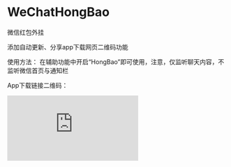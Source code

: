 # WeChatHongBao
微信红包外挂

添加自动更新、分享app下载网页二维码功能

使用方法：
在辅助功能中开启“HongBao”即可使用，注意，仅监听聊天内容，不监听微信首页与通知栏

App下载链接二维码：

![Image text](http://qr.liantu.com/api.php?text=https://fir.im/zr2t)
